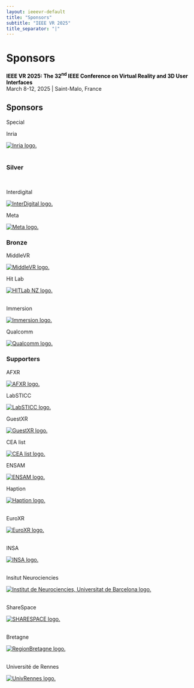 ```yaml
---
layout: ieeevr-default
title: "Sponsors"
subtitle: "IEEE VR 2025"
title_separator: "|"
---
```

<script type="text/javascript">
    $(document).ready(function(){
		var email = ""; 
		var domain = "ieeevr.org"; 
		email = "exhibitssponsors2025"; 
		$(".exhibitssponsors").html("<span class='text-nowrap'><a href=javascript:location='" + "mail" + "to:" + email + "@" + domain + "'><i class='fas fa-fw fa-envelope-square emailIcon' style=''></i><i class='emailText'>" + email + "@" + domain + "</a></i></span>");    
	});
</script>
<div>
    <h1 id="cfp-exhibitssponsors">Sponsors <div class="floatRight"><span class="exhibitssponsors"></span></div></h1>
    <p>
        <strong style="color: black">IEEE VR 2025: The 32<sup>nd</sup> IEEE Conference on Virtual Reality and 3D User Interfaces</strong><br />
            March 8-12, 2025 | Saint-Malo, France
    </p>    
    <h2 id="overview">Sponsors</h2>
    <div class="confsponsors-type">Special</div>
    <p>Inria</p>
    <a href="https://inria.fr/en" target="_blank">
        <img class="conf-icon"  src="/dev/assets/images/sponsors/Inria.png" alt="Inria logo.">
    </a>
    <br><br>
    <!-- Silver -->
    <h3 id="overview">Silver</h3>
    <br>
    <p>Interdigital</p>
    <a href="https://www.interdigital.com/" target="_blank">
        <img class="conf-icon"  src="/dev/assets/images/sponsors/InterDigital.png" alt="InterDigital logo.">
    </a>
    <br>
    <p>Meta</p>
    <a href="https://www.meta.com/" target="_blank">
        <img class="conf-icon"  src="/dev/assets/images/sponsors/meta.png" alt="Meta logo.">
    </a>
    <br>
    <!-- Bronze -->
    <h3 id="overview">Bronze</h3>
    <p>MiddleVR</p>
    <a href="https://www.middlevr.com/2/" target="_blank">
        <img class="conf-icon"  src="/dev/assets/images/sponsors/MiddleVR.png" alt="MiddleVR logo.">
    </a>
    <br>
    <p>Hit Lab</p>
    <a href="https://www.hitlabnz.org/" target="_blank">
        <img class="conf-icon"  src="/dev/assets/images/sponsors/Hit Lab NZ_Bronze.png" alt="HITLab NZ logo.">
    </a>
    <br><br>
    <p>Immersion</p>
    <a href="https://www.immersion.fr/" target="_blank">
        <img class="conf-icon"  src="/dev/assets/images/sponsors/Immersion.png" alt="Immersion logo.">
    </a>
    <br>
    <p>Qualcomm</p>
    <a href="https://www.qualcomm.com/" target="_blank">
        <img class="conf-icon"  src="/dev/assets/images/sponsors/Qualcomm.png" alt="Qualcomm logo.">
    </a>
    <h3 id="overview">Supporters</h3>
    <p>AFXR</p>
    <a href="https://www.afxr.org/page/1756926-accueil" target="_blank">
        <img class="conf-icon"  src="/dev/assets/images/sponsors/AFXR.png" alt="AFXR logo.">
    </a>
    <br>
    <p>LabSTICC</p>
    <a href="https://labsticc.fr/en" target="_blank">
        <img class="conf-icon"  src="/dev/assets/images/sponsors/LabSTICC.png" alt="LabSTICC logo.">
    </a>
    <br>
    <p>GuestXR</p>
    <a href="https://guestxr.eu/" target="_blank">
        <img class="conf-icon"  src="/dev/assets/images/sponsors/GuestXR.png" alt="GuestXR logo.">
    </a>
    <br>
    <p>CEA list</p>
    <a href="https://list.cea.fr/en/" target="_blank">
        <img class="conf-icon"  src="/dev/assets/images/sponsors/CEA list.jpg" alt="CEA list logo.">
    </a>
    <p>ENSAM</p>
    <a href="https://artsetmetiers.fr/en" target="_blank">
        <img class="conf-icon"  src="/dev/assets/images/sponsors/ENSAM.png" alt="ENSAM logo.">
    </a>
    <p>Haption</p>
    <a href="https://www.haption.com/" target="_blank">
        <img class="conf-icon"  src="/dev/assets/images/sponsors/Haption.jpg" alt="Haption logo.">
    </a>
    <br><br>
    <p>EuroXR</p>
    <a href="https://www.euroxr-association.org/" target="_blank">
        <img class="conf-icon"  src="/dev/assets/images/sponsors/EuroXR.png" alt="EuroXR logo.">
    </a><br><br>
    <p>INSA</p>
    <a href="https://www.insa-rennes.fr/graduate-school-of-engineering.html" target="_blank">
        <img class="conf-icon"  src="/dev/assets/images/sponsors/INSA.png" alt="INSA logo.">
    </a><br><br>
    <p>Insitut Neurociencies</p>
    <a href="https://www.neurociencies.ub.edu/" target="_blank">
        <img class="conf-icon"  src="/dev/assets/images/sponsors/InstitutNeurociencies.png" alt="Institut de Neurociencies, Universitat de Barcelona logo.">
    </a>
    <br><br>
    <p>ShareSpace</p>
    <a href="https://sharespace.eu/" target="_blank">
        <img class="conf-icon"  src="/dev/assets/images/sponsors/SHARESPACE.jpg" alt="SHARESPACE logo.">
    </a>
    <br><br>
    <p>Bretagne</p>
    <a href="https://www.bretagne.bzh/" target="_blank">
        <img class="conf-icon"  src="/2025/assets/images/sponsors/RegionBretagne.jpg" alt="RegionBretagne logo.">
    </a>
    <br><br>
    <p>Université de Rennes</p>
    <a href="https://www.univ-rennes.fr/en" target="_blank">
        <img class="conf-icon"  src="/2025/assets/images/sponsors/UnivRennes.png" alt="UnivRennes logo.">
    </a>
</div>
